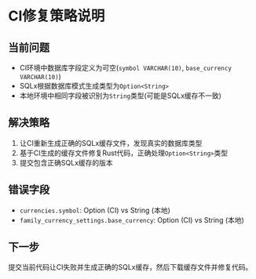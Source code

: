 # CI修复策略说明

## 当前问题
- CI环境中数据库字段定义为可空(`symbol VARCHAR(10)`, `base_currency VARCHAR(10)`)
- SQLx根据数据库模式生成类型为`Option<String>`
- 本地环境中相同字段被识别为`String`类型(可能是SQLx缓存不一致)

## 解决策略
1. 让CI重新生成正确的SQLx缓存文件，发现真实的数据库类型
2. 基于CI生成的缓存文件修复Rust代码，正确处理`Option<String>`类型
3. 提交包含正确SQLx缓存的版本

## 错误字段
- `currencies.symbol`: Option<String> (CI) vs String (本地)
- `family_currency_settings.base_currency`: Option<String> (CI) vs String (本地)

## 下一步
提交当前代码让CI失败并生成正确的SQLx缓存，然后下载缓存文件并修复代码。